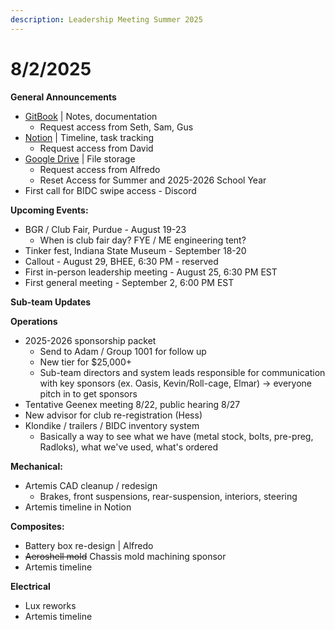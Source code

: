 ```yaml
---
description: Leadership Meeting Summer 2025
---
```


# 8/2/2025

**General Announcements**

* [GitBook](https://app.gitbook.com/o/VgqQpOyMtIqpSG170vlO/s/UuRMvpyeM6qdlkjmzeYV/) | Notes, documentation
  * Request access from Seth, Sam, Gus
* [Notion](https://www.notion.so/1e769fc04635804cbf0dc10664dbc7b6?v=1e769fc04635808ab9b1000c6272e030) | Timeline, task tracking
  * Request access from David
* [Google Drive](https://drive.google.com/drive/folders/0AKxDeNG8SvqIUk9PVA) | File storage
  * Request access from Alfredo
  * Reset Access for Summer and 2025-2026 School Year
* First call for BIDC swipe access - Discord

**Upcoming Events:**

* BGR / Club Fair, Purdue - August 19-23
  * When is club fair day? FYE / ME engineering tent?
* Tinker fest, Indiana State Museum - September 18-20
* Callout - August 29, BHEE, 6:30 PM - reserved&#x20;
* First in-person leadership meeting - August 25, 6:30 PM EST
* First general meeting - September 2, 6:00 PM EST



**Sub-team Updates**

**Operations**

* 2025-2026 sponsorship packet
  * Send to Adam / Group 1001 for follow up
  * New tier for $25,000+
  * Sub-team directors and system leads responsible for communication with key sponsors (ex. Oasis, Kevin/Roll-cage, Elmar) -> everyone pitch in to get sponsors
* Tentative Geenex meeting 8/22, public hearing 8/27
* New advisor for club re-registration (Hess)
* Klondike / trailers / BIDC inventory system
  * Basically a way to see what we have (metal stock, bolts, pre-preg, Radloks), what we've used, what's ordered

**Mechanical:**

* Artemis CAD cleanup / redesign
  * Brakes, front suspensions, rear-suspension, interiors, steering
* Artemis timeline in Notion

**Composites:**

* Battery box re-design | Alfredo
* ~~Aeroshell mold~~ Chassis mold machining sponsor
* Artemis timeline

**Electrical**

* Lux reworks
* Artemis timeline





